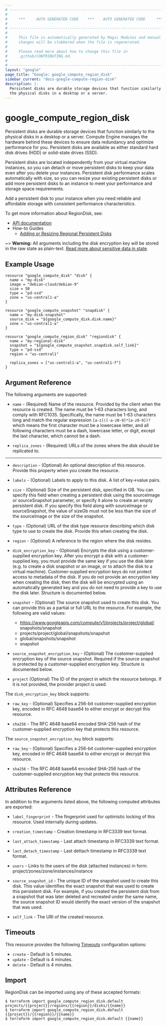 ```yaml
---
# ----------------------------------------------------------------------------
#
#     ***     AUTO GENERATED CODE    ***    AUTO GENERATED CODE     ***
#
# ----------------------------------------------------------------------------
#
#     This file is automatically generated by Magic Modules and manual
#     changes will be clobbered when the file is regenerated.
#
#     Please read more about how to change this file in
#     .github/CONTRIBUTING.md.
#
# ----------------------------------------------------------------------------
layout: "google"
page_title: "Google: google_compute_region_disk"
sidebar_current: "docs-google-compute-region-disk"
description: |-
  Persistent disks are durable storage devices that function similarly to
  the physical disks in a desktop or a server.
---
```


# google\_compute\_region\_disk

Persistent disks are durable storage devices that function similarly to
the physical disks in a desktop or a server. Compute Engine manages the
hardware behind these devices to ensure data redundancy and optimize
performance for you. Persistent disks are available as either standard
hard disk drives (HDD) or solid-state drives (SSD).

Persistent disks are located independently from your virtual machine
instances, so you can detach or move persistent disks to keep your data
even after you delete your instances. Persistent disk performance scales
automatically with size, so you can resize your existing persistent disks
or add more persistent disks to an instance to meet your performance and
storage space requirements.

Add a persistent disk to your instance when you need reliable and
affordable storage with consistent performance characteristics.

To get more information about RegionDisk, see:

* [API documentation](https://cloud.google.com/compute/docs/reference/rest/beta/regionDisks)
* How-to Guides
    * [Adding or Resizing Regional Persistent Disks](https://cloud.google.com/compute/docs/disks/regional-persistent-disk)

~> **Warning:** All arguments including the disk encryption key will be stored in the raw
state as plain-text.
[Read more about sensitive data in state](/docs/state/sensitive-data.html).

## Example Usage

```hcl
resource "google_compute_disk" "disk" {
  name = "my-disk"
  image = "debian-cloud/debian-9"
  size = 50
  type = "pd-ssd"
  zone = "us-central1-a"
}

resource "google_compute_snapshot" "snapdisk" {
  name = "my-disk-snapshot"
  source_disk = "${google_compute_disk.disk.name}"
  zone = "us-central1-a"
}

resource "google_compute_region_disk" "regiondisk" {
  name = "my-regional-disk"
  snapshot = "${google_compute_snapshot.snapdisk.self_link}"
  type = "pd-ssd"
  region = "us-central1"

  replica_zones = ["us-central1-a", "us-central1-f"]
}
```

## Argument Reference

The following arguments are supported:


* `name` -
  (Required)
  Name of the resource. Provided by the client when the resource is
  created. The name must be 1-63 characters long, and comply with
  RFC1035. Specifically, the name must be 1-63 characters long and match
  the regular expression `[a-z]([-a-z0-9]*[a-z0-9])?` which means the
  first character must be a lowercase letter, and all following
  characters must be a dash, lowercase letter, or digit, except the last
  character, which cannot be a dash.

* `replica_zones` -
  (Required)
  URLs of the zones where the disk should be replicated to.

- - -


* `description` -
  (Optional)
  An optional description of this resource. Provide this property when
  you create the resource.

* `labels` -
  (Optional)
  Labels to apply to this disk.  A list of key->value pairs.

* `size` -
  (Optional)
  Size of the persistent disk, specified in GB. You can specify this
  field when creating a persistent disk using the sourceImage or
  sourceSnapshot parameter, or specify it alone to create an empty
  persistent disk.
  If you specify this field along with sourceImage or sourceSnapshot,
  the value of sizeGb must not be less than the size of the sourceImage
  or the size of the snapshot.

* `type` -
  (Optional)
  URL of the disk type resource describing which disk type to use to
  create the disk. Provide this when creating the disk.

* `region` -
  (Optional)
  A reference to the region where the disk resides.

* `disk_encryption_key` -
  (Optional)
  Encrypts the disk using a customer-supplied encryption key.
  After you encrypt a disk with a customer-supplied key, you must
  provide the same key if you use the disk later (e.g. to create a disk
  snapshot or an image, or to attach the disk to a virtual machine).
  Customer-supplied encryption keys do not protect access to metadata of
  the disk.
  If you do not provide an encryption key when creating the disk, then
  the disk will be encrypted using an automatically generated key and
  you do not need to provide a key to use the disk later.  Structure is documented below.

* `snapshot` -
  (Optional)
  The source snapshot used to create this disk. You can provide this as
  a partial or full URL to the resource. For example, the following are
  valid values:
  * https://www.googleapis.com/compute/v1/projects/project/global/
        snapshots/snapshot
  * projects/project/global/snapshots/snapshot
  * global/snapshots/snapshot
  * snapshot

* `source_snapshot_encryption_key` -
  (Optional)
  The customer-supplied encryption key of the source snapshot. Required
  if the source snapshot is protected by a customer-supplied encryption
  key.  Structure is documented below.
* `project` (Optional) The ID of the project in which the resource belongs.
    If it is not provided, the provider project is used.

The `disk_encryption_key` block supports:

* `raw_key` -
  (Optional)
  Specifies a 256-bit customer-supplied encryption key, encoded in
  RFC 4648 base64 to either encrypt or decrypt this resource.

* `sha256` -
  The RFC 4648 base64 encoded SHA-256 hash of the customer-supplied
  encryption key that protects this resource.
    
The `source_snapshot_encryption_key` block supports:

* `raw_key` -
  (Optional)
  Specifies a 256-bit customer-supplied encryption key, encoded in
  RFC 4648 base64 to either encrypt or decrypt this resource.

* `sha256` -
  The RFC 4648 base64 encoded SHA-256 hash of the customer-supplied
  encryption key that protects this resource.
    

## Attributes Reference

In addition to the arguments listed above, the following computed attributes are exported:


* `label_fingerprint` -
  The fingerprint used for optimistic locking of this resource.  Used
  internally during updates.

* `creation_timestamp` -
  Creation timestamp in RFC3339 text format.

* `last_attach_timestamp` -
  Last attach timestamp in RFC3339 text format.

* `last_detach_timestamp` -
  Last dettach timestamp in RFC3339 text format.

* `users` -
  Links to the users of the disk (attached instances) in form:
  project/zones/zone/instances/instance

* `source_snapshot_id` -
  The unique ID of the snapshot used to create this disk. This value
  identifies the exact snapshot that was used to create this persistent
  disk. For example, if you created the persistent disk from a snapshot
  that was later deleted and recreated under the same name, the source
  snapshot ID would identify the exact version of the snapshot that was
  used.
* `self_link` - The URI of the created resource.


## Timeouts

This resource provides the following
[Timeouts](/docs/configuration/resources.html#timeouts) configuration options:

- `create` - Default is 5 minutes.
- `update` - Default is 4 minutes.
- `delete` - Default is 4 minutes.

## Import

RegionDisk can be imported using any of these accepted formats:

```
$ terraform import google_compute_region_disk.default projects/{{project}}/regions/{{region}}/disks/{{name}}
$ terraform import google_compute_region_disk.default {{project}}/{{region}}/{{name}}
$ terraform import google_compute_region_disk.default {{name}}
```
